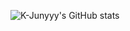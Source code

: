 ![K-Junyyy's GitHub stats](https://github-readme-stats.vercel.app/api?username=K-Junyyy&show_icons=true&theme=radical)  
